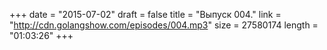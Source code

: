 +++
date = "2015-07-02"
draft = false
title = "Выпуск 004."
link = "http://cdn.golangshow.com/episodes/004.mp3"
size = 27580174
length = "01:03:26"
+++
